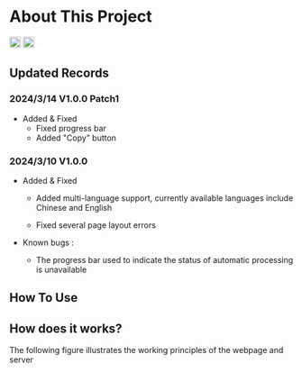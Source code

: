 # About This Project

<a href="https://wakatime.com/badge/user/b415f305-24f8-432e-8d25-a46c15eba566/project/018dc496-d190-42b6-b317-2d03640e2315"><img src="https://wakatime.com/badge/user/b415f305-24f8-432e-8d25-a46c15eba566/project/018dc496-d190-42b6-b317-2d03640e2315.svg" alt="waketime" style="height:20px"></a>  <img src="https://badgen.net/static/license/Apache2/blue" style="height:20px">

## Updated Records
### 2024/3/14 V1.0.0 Patch1
- Added & Fixed
  - Fixed progress bar
  - Added "Copy" button
### 2024/3/10 V1.0.0
- Added & Fixed

  - Added multi-language support, currently available languages include Chinese and English

  - Fixed several page layout errors

- Known bugs :
    - The progress bar used to indicate the status of automatic processing is unavailable

## How To Use

## How does it works?
The following figure illustrates the working principles of the webpage and server